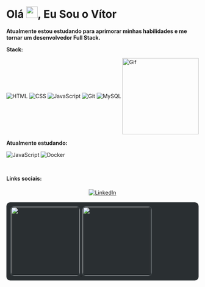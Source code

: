 <h1 align="left">
  Olá <img src="https://media.giphy.com/media/hvRJCLFzcasrR4ia7z/giphy.gif" width="30px">, Eu Sou o Vítor
</h1>

<p><strong>Atualmente estou estudando para aprimorar minhas habilidades e me tornar um desenvolvedor Full Stack.</strong></p>

<p><strong>Stack:</strong></p>
<div style="display: flex; justify-content: space-between; align-items: center;">
  <div>
    <img src="https://img.shields.io/badge/-HTML-05122A?style=flat&logo=HTML5" alt="HTML"/>
    <img src="https://img.shields.io/badge/-CSS-05122A?style=flat&logo=CSS3&logoColor=157286" alt="CSS"/>
    <img src="https://img.shields.io/badge/-JavaScript-05122A?style=flat&logo=javascript" alt="JavaScript"/>
    <img src="https://img.shields.io/badge/-Git-05122A?style=flat&logo=git" alt="Git"/>
    <img src="https://img.shields.io/badge/-MySQL-05122A?style=flat&logo=mysql" alt="MySQL"/>
  </div>
  <img src="https://user-images.githubusercontent.com/74038190/219923809-b86dc415-a0c2-4a38-bc88-ad6cf06395a8.gif" alt="Gif" width="200px"/>
</div>

<p><strong>Atualmente estudando:</strong></p>
<p>
  <img src="https://img.shields.io/badge/-JavaScript-05122A?style=flat&logo=javascript" alt="JavaScript"/>
  <img src="https://img.shields.io/badge/-Docker-05122A?style=flat&logo=docker" alt="Docker"/>
</p>

<br>

<p><strong>Links sociais:</strong></p>
<div style="display: flex; justify-content: center; gap: 20px; margin-top: 20px;">
  <a href="https://www.linkedin.com/in/vitor-daniel-44b748293/" target="_blank">
    <img src="https://img.shields.io/badge/LinkedIn-05122A?style=flat&logo=linkedin" alt="LinkedIn"/>
  </a>
</div>

<br>

<div style="background-color:#2a2f32; padding: 10px; border-radius: 10px; display: flex; gap: 10px;">
  <a href="https://beacons.ai/Vitor-DBelo">
    <img height="180em" 
         src="https://github-readme-stats.vercel.app/api?username=Vitor-DBelo&show_icons=true&theme=dark&include_all_commits=true&count_private=true"
         style="border-radius: 10px; border: 2px solid #3c4347;"/>
    <img height="180em" 
         src="https://github-readme-stats.vercel.app/api/top-langs/?username=Vitor-DBelo&layout=compact&langs_count=16&theme=dark"
         style="border-radius: 10px; border: 2px solid #3c4347;"/>
  </a>
</div>

<br>
